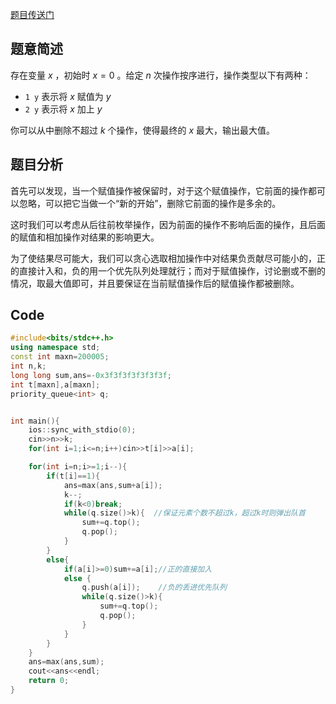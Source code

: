 [题目传送门](https://www.luogu.com.cn/problem/AT_abc249_f)

## 题意简述

存在变量 $x$ ，初始时 $x=0$ 。给定 $n$ 次操作按序进行，操作类型以下有两种：

- ```1 y``` 表示将 $x$ 赋值为 $y$ 
- ```2 y``` 表示将 $x$ 加上 $y$

你可以从中删除不超过 $k$ 个操作，使得最终的 $x$ 最大，输出最大值。

## 题目分析

首先可以发现，当一个赋值操作被保留时，对于这个赋值操作，它前面的操作都可以忽略，可以把它当做一个“新的开始”，删除它前面的操作是多余的。

这时我们可以考虑从后往前枚举操作，因为前面的操作不影响后面的操作，且后面的赋值和相加操作对结果的影响更大。

为了使结果尽可能大，我们可以贪心选取相加操作中对结果负贡献尽可能小的，正的直接计入和，负的用一个优先队列处理就行；而对于赋值操作，讨论删或不删的情况，取最大值即可，并且要保证在当前赋值操作后的赋值操作都被删除。

## Code

```cpp
#include<bits/stdc++.h>
using namespace std;
const int maxn=200005;
int n,k;
long long sum,ans=-0x3f3f3f3f3f3f3f;
int t[maxn],a[maxn];
priority_queue<int> q;


int main(){
    ios::sync_with_stdio(0);
    cin>>n>>k;
    for(int i=1;i<=n;i++)cin>>t[i]>>a[i];

    for(int i=n;i>=1;i--){
        if(t[i]==1){
            ans=max(ans,sum+a[i]);
            k--;
            if(k<0)break;
            while(q.size()>k){	//保证元素个数不超过k，超过k时则弹出队首
                sum+=q.top();
                q.pop();
            }
        }
        else{
            if(a[i]>=0)sum+=a[i];//正的直接加入
            else {
                q.push(a[i]);	 //负的丢进优先队列
                while(q.size()>k){
                    sum+=q.top();
                    q.pop();
                }
            }
        }
    }
    ans=max(ans,sum);
    cout<<ans<<endl;
    return 0;
}
```

